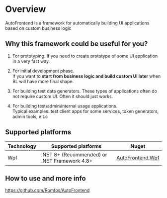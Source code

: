 # Overview

AutoFrontend is a framework for automatically building UI applications based on custom business logic

## Why this framework could be useful for you?

1. For prototyping. If you need to create prototype of some UI application in a very fast way.

2. For initial development phase.  
   If you want to **start from business logic and build custom UI later** when BL will have more final shape.

3. For building test data generators.
   These types of applications often do not require custom UI. Often it should just works.

4. For building test\admin\internal usage applications.  
   Typical examples: test client apps for some services, token generators, admin tools, e.t.c

## Supported platforms

| Technology | Supported platforms                          | Nuget                                                               |
|------------|----------------------------------------------|---------------------------------------------------------------------|
| Wpf        | .NET 8+ (Recommended) or .NET Framework 4.8+ | [AutoFrontend.Wpf](https://www.nuget.org/packages/AutoFrontend.Wpf) |

## How to use and more info

https://github.com/Romfos/AutoFrontend
